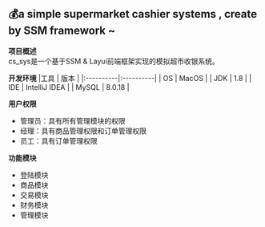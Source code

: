 ## :moneybag:a simple supermarket cashier systems , create by SSM framework ~
**项目概述**  
cs_sys是一个基于SSM & Layui前端框架实现的模拟超市收银系统。  

**开发环境** 
|工具  | 版本  |
|:----------|:----------|
| OS    | MacOS   |
| JDK    | 1.8    |
| IDE    | IntelliJ IDEA    |
| MySQL    | 8.0.18    |

**用户权限**  
- 管理员：具有所有管理模块的权限
- 经理：具有商品管理权限和订单管理权限
- 员工：具有订单管理权限
  
**功能模块**  
- 登陆模块    
- 商品模块  
- 交易模块  
- 财务模块  
- 管理模块  